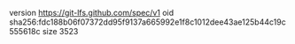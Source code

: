 version https://git-lfs.github.com/spec/v1
oid sha256:fdc188b06f07372dd95f9137a665992e1f8c1012dee43ae125b44c19c555618c
size 3523
